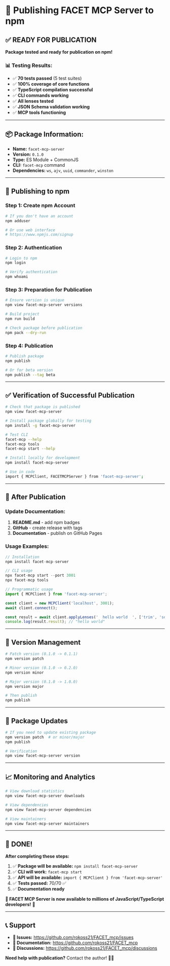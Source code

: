 # 🚀 Publishing FACET MCP Server to npm

## ✅ **READY FOR PUBLICATION**

**Package tested and ready for publication on npm!**

### 📊 **Testing Results:**
- ✅ **70 tests passed** (5 test suites)
- ✅ **100% coverage of core functions**
- ✅ **TypeScript compilation successful**
- ✅ **CLI commands working**
- ✅ **All lenses tested**
- ✅ **JSON Schema validation working**
- ✅ **MCP tools functioning**

---

## 📦 **Package Information:**
- **Name:** `facet-mcp-server`
- **Version:** `0.1.0`
- **Type:** ES Module + CommonJS
- **CLI:** `facet-mcp` command
- **Dependencies:** `ws`, `ajv`, `uuid`, `commander`, `winston`

---

## 🚀 **Publishing to npm**

### **Step 1: Create npm Account**
```bash
# If you don't have an account
npm adduser

# Or use web interface
# https://www.npmjs.com/signup
```

### **Step 2: Authentication**
```bash
# Login to npm
npm login

# Verify authentication
npm whoami
```

### **Step 3: Preparation for Publication**
```bash
# Ensure version is unique
npm view facet-mcp-server versions

# Build project
npm run build

# Check package before publication
npm pack --dry-run
```

### **Step 4: Publication**
```bash
# Publish package
npm publish

# Or for beta version
npm publish --tag beta
```

---

## ✅ **Verification of Successful Publication**

```bash
# Check that package is published
npm view facet-mcp-server

# Install package globally for testing
npm install -g facet-mcp-server

# Test CLI
facet-mcp --help
facet-mcp tools
facet-mcp start --help

# Install locally for development
npm install facet-mcp-server

# Use in code
import { MCPClient, FACETMCPServer } from 'facet-mcp-server';
```

---

## 🎯 **After Publication**

### **Update Documentation:**
1. **README.md** - add npm badges
2. **GitHub** - create release with tags
3. **Documentation** - publish on GitHub Pages

### **Usage Examples:**
```javascript
// Installation
npm install facet-mcp-server

// CLI usage
npx facet-mcp start --port 3001
npx facet-mcp tools

// Programmatic usage
import { MCPClient } from 'facet-mcp-server';

const client = new MCPClient('localhost', 3001);
await client.connect();

const result = await client.applyLenses('  hello world  ', ['trim', 'squeeze_spaces']);
console.log(result.result); // "hello world"
```

---

## 🔧 **Version Management**

```bash
# Patch version (0.1.0 -> 0.1.1)
npm version patch

# Minor version (0.1.0 -> 0.2.0)
npm version minor

# Major version (0.1.0 -> 1.0.0)
npm version major

# Then publish
npm publish
```

---

## 🐛 **Package Updates**

```bash
# If you need to update existing package
npm version patch  # or minor/major
npm publish

# Verification
npm view facet-mcp-server version
```

---

## 📈 **Monitoring and Analytics**

```bash
# View download statistics
npm view facet-mcp-server downloads

# View dependencies
npm view facet-mcp-server dependencies

# View maintainers
npm view facet-mcp-server maintainers
```

---

## 🎉 **DONE!**

**After completing these steps:**

1. ✅ **Package will be available:** `npm install facet-mcp-server`
2. ✅ **CLI will work:** `facet-mcp start`
3. ✅ **API will be available:** `import { MCPClient } from 'facet-mcp-server'`
4. ✅ **Tests passed:** 70/70 ✅
5. ✅ **Documentation ready**

**🚀 FACET MCP Server is now available to millions of JavaScript/TypeScript developers!** 🌟

---

## 📞 **Support**

- **🐛 Issues:** https://github.com/rokoss21/FACET_mcp/issues
- **📖 Documentation:** https://github.com/rokoss21/FACET_mcp
- **💬 Discussions:** https://github.com/rokoss21/FACET_mcp/discussions

**Need help with publication?** Contact the author! 👨‍💻